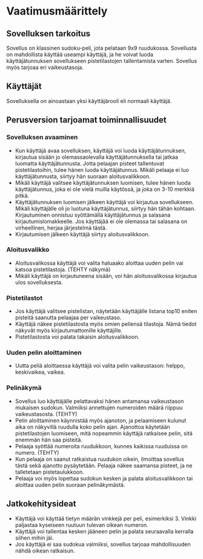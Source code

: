 # Vaatimusmäärittely
## Sovelluksen tarkoitus

Sovellus on klassinen sudoku-peli, jota pelataan 9x9 ruudukossa. Sovellusta on mahdollista käyttää useampi käyttäjä, ja he voivat luoda käyttäjätunnuksen sovellukseen pistetilastojen tallentamista varten. Sovellus myös tarjoaa eri vaikeustasoja. 

## Käyttäjät

Sovelluksella on ainoastaan yksi käyttäjärooli eli normaali käyttäjä.

## Perusversion tarjoamat toiminnallisuudet

### Sovelluksen avaaminen

- Kun käyttäjä avaa sovelluksen, käyttäjä voi luoda käyttäjätunnuksen, kirjautua sisään jo olemassaolevalla käyttäjätunnuksella tai jatkaa luomatta käyttäjätunnusta. Jotta pelaajan pisteet tallentuvat pistetilastoihin, tulee hänen luoda käyttäjätunnus. Mikäli pelaaja ei luo käyttäjätunnusta, siirtyy hän suoraan aloitusvalikkoon.
- Mikäli käyttäjä valitsee käyttäjätunnuksen luomisen, tulee hänen luoda käyttäjätunnus, joka ei ole vielä muilla käytössä, ja joka on 3-10 merkkiä pitkä. 
- Käyttäjätunnuksen luomisen jälkeen käyttäjä voi kirjautua sovellukseen. Mikäli käyttäjälle oli jo luotuna käyttäjätunnus, siirtyy hän tähän kohtaan. Kirjautuminen onnistuu syöttämällä käyttäjätunnus ja salasana kirjautumislomakkeelle. Jos käyttäjää ei ole olemassa tai salasana on virheellinen, herjaa järjestelmä tästä.
- Kirjautumisen jälkeen käyttäjä siirtyy aloitusvalikkoon. 

### Aloitusvalikko

- Aloitusvalikossa käyttäjä voi valita haluaako aloittaa uuden pelin vai katsoa pistetilastoja. (TEHTY näkymä) 
- Mikäli käyttäjä on kirjautuneena sisään, voi hän aloitusvalikossa kirjautua ulos sovelluksesta.

### Pistetilastot

- Jos käyttäjä valitsee pistelistan, näytetään käyttäjälle listana top10 eniten pisteitä saanutta pelaajaa per vaikeustaso.
- Käyttäjä näkee pistetilastosta myös omien peliensä tilastoja. Nämä tiedot näkyvät myös kirjautumattomille käyttäjille. 
- Pistetilastosta voi palata takaisin aloitusvalikkoon.

### Uuden pelin aloittaminen

- Uutta peliä aloittaessa käyttäjä voi valita pelin vaikeustason: helppo, keskivaikea, vaikea. 

### Pelinäkymä

- Sovellus luo käyttäjälle pelattavaksi hänen antamansa vaikeustason mukaisen sudokun. Valmiiksi annettujen numeroiden määrä riippuu vaikeustasosta. (TEHTY) 
- Pelin aloittaminen käynnistää myös ajanoton, ja pelaamiseen kulunut aika on näkyvillä ruudulla koko pelin ajan. Ajanottoa käytetään pistetilastojen luomiseen, mitä nopeammin käyttäjä ratkaisee pelin, sitä enemmän hän saa pisteitä.
- Pelaaja syöttää numeroita ruudukkoon, kunnes kaikissa ruuduissa on numero. (TEHTY)
- Kun pelaaja on saanut ratkaistua ruudukon oikein, ilmoittaa sovellus tästä sekä ajanotto pysäytetään. Pelaaja näkee saamansa pisteet, ja ne talletetaan pistetaulukkoon. 
- Pelaaja voi myös lopettaa sudokun kesken ja palata aloitusvalikkoon tai aloittaa uuden pelin suoraan pelinäkymästä. 

## Jatkokehitysideat

-   Käyttäjä voi käyttää tietyn määrän vinkkejä per peli, esimerkiksi 3. Vinkki paljastaa kyseiseen ruutuun tulevan oikean numeron.
-   Käyttäjä voi tallentaa kesken jääneen pelin ja palata seuraavalla kerralla siihen mihin jäi. 
-   Jos käyttäjä ei saa sudokua valmiiksi, sovellus tarjoaa mahdollisuuden nähdä oikean ratkaisun.
